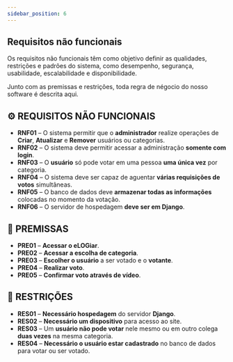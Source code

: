 ```yaml
---
sidebar_position: 6
--- 
```


## Requisitos não funcionais 

Os requisitos não funcionais têm como objetivo definir as qualidades, restrições e padrões do sistema, como desempenho, segurança, usabilidade, escalabilidade e disponibilidade.

Junto com as premissas e restrições, toda regra de négocio do nosso software é descrita aqui. 

## ⚙️ **REQUISITOS NÃO FUNCIONAIS**

- **RNF01** – O sistema permitir que o **administrador** realize operações de **Criar**, **Atualizar** e **Remover** usuários ou categorias.
- **RNF02** – O sistema deve permitir acessar a administração **somente com login**.
- **RNF03** – O **usuário** só pode votar em uma pessoa **uma única vez** por categoria.
- **RNF04** – O sistema deve ser capaz de aguentar **várias requisições de votos** simultâneas.
- **RNF05** – O banco de dados deve **armazenar todas as informações** colocadas no momento da votação.
- **RNF06** – O servidor de hospedagem **deve ser em Django**.

## 📌 **PREMISSAS**

- **PRE01** – **Acessar o eLOGiar**.
- **PRE02** – **Acessar a escolha de categoria**.
- **PRE03** – **Escolher o usuário** a ser votado e o **votante**.
- **PRE04** – **Realizar voto**.
- **PRE05** – **Confirmar voto através de vídeo**.

## 🚫 **RESTRIÇÕES**

- **RES01** – **Necessário hospedagem** do servidor **Django**.
- **RES02** – **Necessário um dispositivo** para acesso ao site.
- **RES03** – Um **usuário não pode votar** nele mesmo ou em outro colega **duas vezes** na mesma categoria.
- **RES04** – **Necessário o usuário estar cadastrado** no banco de dados para votar ou ser votado.


